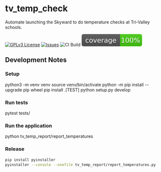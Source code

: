 # tv_temp_check

Automate launching the Skyward to do temperature checks at Tri-Valley schools.

[![GPLv3 License](https://img.shields.io/badge/License-GPL%20v3-yellow.svg)](https://opensource.org/licenses/)
[![Issues](https://img.shields.io/github/issues-raw/ambauma/tv_temp_check.svg?maxAge=25000)](https://github.com/ambauma/tv_temp_check/issues)
![CI Build](https://github.com/ambauma/tv_temp_check/workflows/Test/badge.svg)
![Coverage](coverage.svg)

## Development Notes

### Setup

python3 -m venv venv
source venv/bin/activate
python -m pip install --upgrade pip wheel
pip install .[TEST]
python setup.py develop

### Run tests

pytest tests/

### Run the application

python tv_temp_report/report_temperatures

### Release

```bash
pip install pyinstaller
pyinstaller --console --onefile tv_temp_report/report_temperatures.py
```
